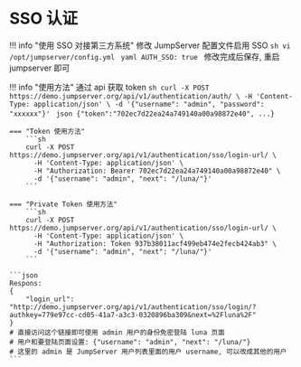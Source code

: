 # SSO 认证

!!! info "使用 SSO 对接第三方系统"
    修改 JumpServer 配置文件启用 SSO
    ```sh
    vi /opt/jumpserver/config.yml
    ```
    ```yaml
    AUTH_SSO: true
    ```
    修改完成后保存, 重启 jumpserver 即可

!!! info "使用方法"
    通过 api 获取 token
    ```sh
    curl -X POST https://demo.jumpserver.org/api/v1/authentication/auth/ \
      -H 'Content-Type: application/json' \
      -d '{"username": "admin", "password": "xxxxxx"}'
    ```
    ```json
    {"token":"702ec7d22ea24a749140a00a98872e40", ...}
    ```

    === "Token 使用方法"
        ```sh
        curl -X POST https://demo.jumpserver.org/api/v1/authentication/sso/login-url/ \
          -H 'Content-Type: application/json' \
          -H "Authorization: Bearer 702ec7d22ea24a749140a00a98872e40" \
          -d '{"username": "admin", "next": "/luna/"}'
        ```

    === "Private Token 使用方法"
        ```sh
        curl -X POST https://demo.jumpserver.org/api/v1/authentication/sso/login-url/ \
          -H 'Content-Type: application/json' \
          -H "Authorization: Token 937b38011acf499eb474e2fecb424ab3" \
          -d '{"username": "admin", "next": "/luna/"}'
        ```

    ```json
    Respons:
    {
        "login_url": "http://demo.jumpserver.org/api/v1/authentication/sso/login/?authkey=779e97cc-cd05-41a7-a3c3-0320896ba309&next=%2Fluna%2F"
    }
    # 直接访问这个链接即可使用 admin 用户的身份免密登陆 luna 页面  
    # 用户和要登陆页面设置: {"username": "admin", "next": "/luna/"}  
    # 这里的 admin 是 JumpServer 用户列表里面的用户 username, 可以改成其他的用户
    ```
